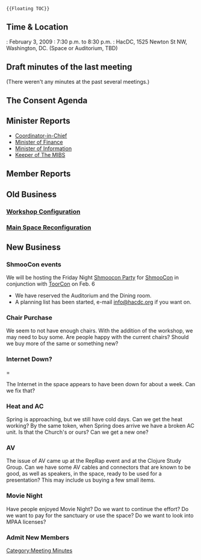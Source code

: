 ```{=mediawiki}
{{Floating TOC}}
```
## Time & Location

:   February 3, 2009
:   7:30 p.m. to 8:30 p.m.
:   HacDC, 1525 Newton St NW, Washington, DC. (Space or Auditorium, TBD)

## Draft minutes of the last meeting

(There weren't any minutes at the past several meetings.)

## The Consent Agenda

## Minister Reports

-   [Coordinator-in-Chief](Coordinator-in-Chief)
-   [Minister of Finance](Minister_of_Finance)
-   [Minister of Information](Minister_of_Information)
-   [Keeper of The MIBS](Keeper_of_The_MIBS)

## Member Reports

## Old Business

### [Workshop Configuration](Workshop_Configuration)

### [Main Space Reconfiguration](Main_Space_Reconfiguration)

## New Business

### ShmooCon events

We will be hosting the Friday Night [Shmoocon
Party](Shmoocon_Party) for [ShmooCon](http://shmoocon.org) in
conjunction with [ToorCon](http://toorcon.org) on Feb. 6

-   We have reserved the Auditorium and the Dining room.
-   A planning list has been started, e-mail info@hacdc.org if you want
    on.

### Chair Purchase

We seem to not have enough chairs. With the addition of the workshop, we
may need to buy some. Are people happy with the current chairs? Should
we buy more of the same or something new?

### Internet Down?

=

The Internet in the space appears to have been down for about a week.
Can we fix that?

### Heat and AC

Spring is approaching, but we still have cold days. Can we get the heat
working? By the same token, when Spring does arrive we have a broken AC
unit. Is that the Church's or ours? Can we get a new one?

### AV

The issue of AV came up at the RepRap event and at the Clojure Study
Group. Can we have some AV cables and connectors that are known to be
good, as well as speakers, in the space, ready to be used for a
presentation? This may include us buying a few small items.

### Movie Night

Have people enjoyed Movie Night? Do we want to continue the effort? Do
we want to pay for the sanctuary or use the space? Do we want to look
into MPAA licenses?

### Admit New Members

[Category:Meeting Minutes](Category:Meeting_Minutes)
